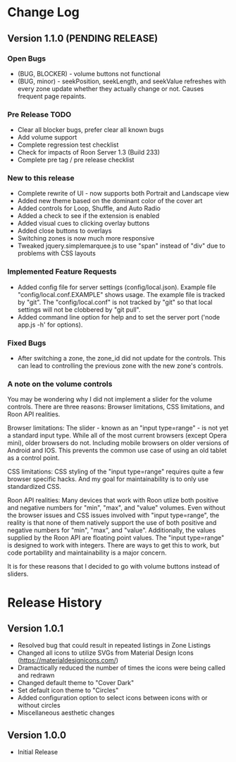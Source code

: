 # Change Log
## Version 1.1.0 (PENDING RELEASE)
### Open Bugs
- (BUG, BLOCKER) - volume buttons not functional
- (BUG, minor) - seekPosition, seekLength, and seekValue refreshes with every zone update whether they actually change or not.  Causes frequent page repaints.

### Pre Release TODO
- Clear all blocker bugs, prefer clear all known bugs
- Add volume support
- Complete regression test checklist
- Check for impacts of Roon Server 1.3 (Build 233)
- Complete pre tag / pre release checklist


### New to this release
- Complete rewrite of UI - now supports both Portrait and Landscape view
- Added new theme based on the dominant color of the cover art
- Added controls for Loop, Shuffle, and Auto Radio
- Added a check to see if the extension is enabled
- Added visual cues to clicking overlay buttons
- Added close buttons to overlays
- Switching zones is now much more responsive
- Tweaked jquery.simplemarquee.js to use "span" instead of "div" due to problems with CSS layouts

### Implemented Feature Requests
- Added config file for server settings (config/local.json).  Example file "config/local.conf.EXAMPLE" shows usage.  The example file is tracked by "git".  The "config/local.conf" is not tracked by "git" so that local settings will not be clobbered by "git pull".
- Added command line option for help and to set the server port ('node app.js -h' for options).

### Fixed Bugs
- After switching a zone, the zone_id did not update for the controls. This can lead to controlling the previous zone with the new zone's controls.

### A note on the volume controls
You may be wondering why I did not implement a slider for the volume controls.  There are three reasons: Browser limitations, CSS limitations, and Roon API realities.

Browser limitations: The slider - known as an "input type=range" - is not yet a standard input type. While all of the most current browsers (except Opera mini), older browsers do not.  Including mobile browsers on older versions of Android and IOS. This prevents the common use case of using an old tablet as a control point.

CSS limitations: CSS styling of the "input type=range" requires quite a few browser specific hacks.  And my goal for maintainability is to only use standardized CSS.

Roon API realities: Many devices that work with Roon utlize both positive and negative numbers for "min", "max", and "value" volumes.  Even without the browser issues and CSS issues involved with "input type=range", the reality is that none of them natively support the use of both positive and negative numbers for "min", "max", and "value".  Additionally, the values supplied by the Roon API are floating point values. The "input type=range" is designed to work with integers. There are ways to get this to work, but code portability and maintainability is a major concern.

It is for these reasons that I decided to go with volume buttons instead of sliders.

# Release History
## Version 1.0.1
- Resolved bug that could result in repeated listings in Zone Listings
- Changed all icons to utilize SVGs from Material Design Icons (https://materialdesignicons.com/)
- Dramactically reduced the number of times the icons were being called and redrawn
- Changed default theme to "Cover Dark"
- Set default icon theme to "Circles"
- Added configuration option to select icons between icons with or without circles
- Miscellaneous aesthetic changes

## Version 1.0.0
- Initial Release
